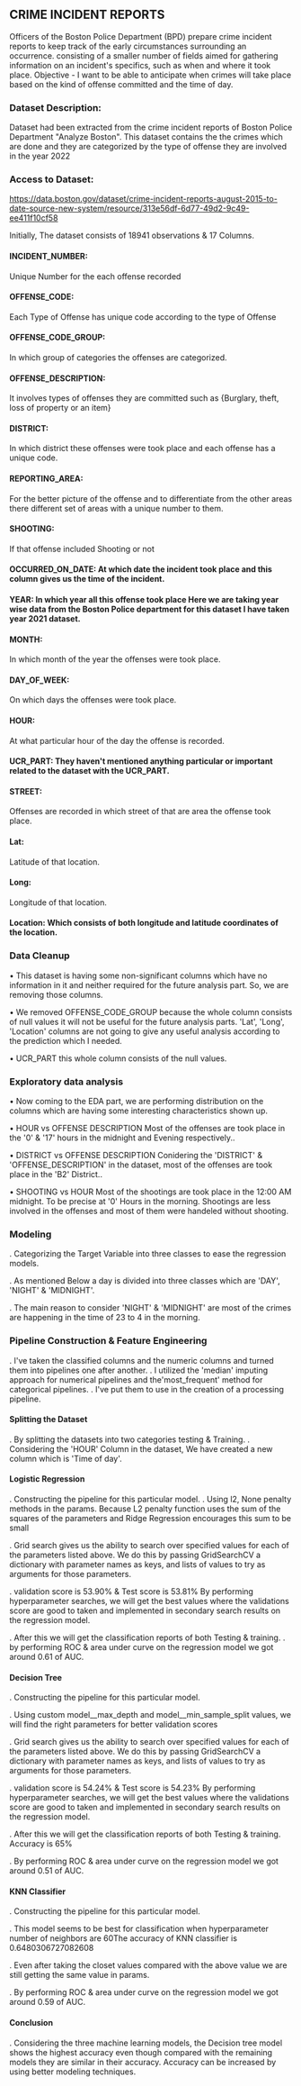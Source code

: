 
  
 
## CRIME INCIDENT REPORTS
Officers of the Boston Police Department (BPD) prepare crime incident reports to keep track of the early circumstances surrounding an occurrence. consisting of a smaller number of fields aimed for gathering information on an incident's specifics, such as when and where it took place. Objective - I want to be able to anticipate when crimes will take place based on the kind of offense committed and the time of day.

### Dataset Description:
Dataset had been extracted from the crime incident reports of Boston Police Department "Analyze Boston". This dataset contains the the crimes which are done and they are categorized by the type of offense they are involved in the year 2022

### Access to Dataset: 
https://data.boston.gov/dataset/crime-incident-reports-august-2015-to-date-source-new-system/resource/313e56df-6d77-49d2-9c49-ee411f10cf58

Initially, The dataset consists of 18941 observations & 17 Columns.

#### INCIDENT_NUMBER:
 Unique Number for the each offense recorded
 
 #### OFFENSE_CODE: 
 Each Type of Offense has unique code according to the type of Offense

#### OFFENSE_CODE_GROUP:
In which group of categories the offenses are categorized.
#### OFFENSE_DESCRIPTION: 
It involves types of offenses they are committed such as {Burglary, theft, loss of property or an item}

#### DISTRICT: 
In which district these offenses were took place and each offense has a unique code.

#### REPORTING_AREA: 
For the better picture of the offense and to differentiate from the other areas there different set of areas with a unique number to them.

#### SHOOTING: 
If that offense included Shooting or not

#### OCCURRED_ON_DATE: At which date the incident took place and this column gives us the time of the incident.

#### YEAR: In which year all this offense took place Here we are taking year wise data from the Boston Police department for this dataset I have taken year 2021 dataset.

#### MONTH: 
In which month of the year the offenses were took place.
	
#### DAY_OF_WEEK:
On which days the offenses were took place.
	
#### HOUR:
At what particular hour of the day the offense is recorded.
	
#### UCR_PART: They haven't mentioned anything particular or important related to the dataset with the UCR_PART.
	
#### STREET:
Offenses are recorded in which street of that are area the offense took place.

#### Lat: 
Latitude of that location.
	
#### Long: 
Longitude of that location.

#### Location: Which consists of both longitude and latitude coordinates of the location.

### Data Cleanup
•	This dataset is having some non-significant columns which have no information in it and neither required for the future analysis part. So, we are removing those columns.

•	We removed OFFENSE_CODE_GROUP because the whole column consists of null values it will not be useful for the future analysis parts. 'Lat', 'Long', 'Location' columns are not going to give any useful analysis according to the prediction which I needed.

•	UCR_PART this whole column consists of the null values.
    
### Exploratory data analysis

•	Now coming to the EDA part, we are performing distribution on the columns which are having some interesting characteristics shown up.

•	HOUR vs OFFENSE DESCRIPTION
Most of the offenses are took place in the '0' & '17' hours in the midnight and Evening respectively..

•	DISTRICT vs OFFENSE DESCRIPTION
Conidering the 'DISTRICT' & 'OFFENSE_DESCRIPTION' in the dataset, most of the offenses are took place in the 'B2' District..

•	SHOOTING vs HOUR
Most of the shootings are took place in the 12:00 AM midnight.
To be precise at '0' Hours in the morning.
Shootings are less involved in the offenses and most of them were handeled without shooting.

### Modeling

.    	Categorizing the Target Variable into three classes to ease the regression models.

.       As mentioned Below a day is divided into three classes which are 'DAY', 'NIGHT' & 'MIDNIGHT'.

.       The main reason to consider 'NIGHT' & 'MIDNIGHT' are most of the crimes are happening in the time of 23 to 4 in the morning.


### Pipeline Construction & Feature Engineering
.       I've taken the classified columns and the numeric columns and turned them into pipelines one after another.
.       I utilized the 'median' imputing approach for numerical pipelines and the'most_frequent' method for categorical pipelines.
.       I've put them to use in the creation of a processing pipeline.

#### Splitting the Dataset
.      	By splitting the datasets into two categories testing & Training.
.      	Considering the 'HOUR' Column in the dataset, We have created a new column which is 'Time of day'.

#### Logistic Regression

.     	Constructing the pipeline for this particular model.
.      Using l2, None penalty methods in the params. Because L2 penalty function uses the sum of the squares of the parameters and Ridge Regression encourages this sum to be small

.      Grid search gives us the ability to search over specified values for each of the parameters listed above. We do this by passing GridSearchCV a dictionary with parameter names as keys, and lists of values to try as arguments for those parameters.

.      validation score is 53.90% & Test score is 53.81%
By performing hyperparameter searches, we will get the best values where the validations score are good to taken and implemented in secondary search results on the regression model.

.      After this we will get the classification reports of both Testing & training.
.      by performing ROC & area under curve on the regression model we got around 0.61 of AUC.

#### Decision Tree

.      Constructing the pipeline for this particular model.

.      Using custom model__max_depth and model__min_sample_split values, we will find the right parameters for better validation scores

.      Grid search gives us the ability to search over specified values for each of the parameters listed above. We do this by passing GridSearchCV a dictionary with parameter names as keys, and lists of values to try as arguments for those parameters.

.      validation score is 54.24% & Test score is 54.23%
By performing hyperparameter searches, we will get the best values where the validations score are good to taken and implemented in secondary search results on the regression model.

.      After this we will get the classification reports of both Testing & training. Accuracy is 65%

.      By performing ROC & area under curve on the regression model we got around 0.51 of AUC.

#### KNN Classifier

.      Constructing the pipeline for this particular model.

.      This model seems to be best for classification when hyperparameter number of neighbors are 60The accuracy of KNN classifier is 0.6480306727082608

.      Even after taking the closet values compared with the above value we are still getting the same value in params.

.      By performing ROC & area under curve on the regression model we got around 0.59 of AUC.

#### Conclusion

.      Considering the three machine learning models, the Decision tree model shows the highest accuracy even though compared with the remaining models they are similar in their accuracy. Accuracy can be increased by using better modeling techniques.
